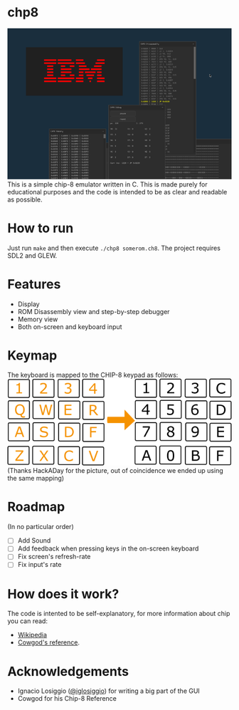 chp8
=========
![screenshot](img/screenshot.png)
This is a simple chip-8 emulator written in C. This is made purely for
educational purposes and the code is intended to be as clear and readable
as possible.

How to run
==========
Just run `make` and then execute `./chp8 somerom.ch8`.
The project requires SDL2 and GLEW.

Features
=================
* Display
* ROM Disassembly view and step-by-step debugger
* Memory view
* Both on-screen and keyboard input

Keymap
=================
The keyboard is mapped to the CHIP-8 keypad as follows:
![keymap](img/keymap.png)
(Thanks HackADay for the picture, out of coincidence we ended up using the same mapping)

Roadmap
=================
(In no particular order)
- [ ] Add Sound
- [ ] Add feedback when pressing keys in the on-screen keyboard
- [ ] Fix screen's refresh-rate
- [ ] Fix input's rate

How does it work?
=================
The code is intented to be self-explanatory, for more information about chip you can read:
* [Wikipedia](https://en.wikipedia.org/wiki/CHIP-8)
* [Cowgod's reference](http://devernay.free.fr/hacks/chip8/C8TECH10.HTM).

Acknowledgements
===================
* Ignacio Losiggio ([@iglosiggio](https://github.com/iglosiggio)) for writing a big part of the GUI
* Cowgod for his Chip-8 Reference